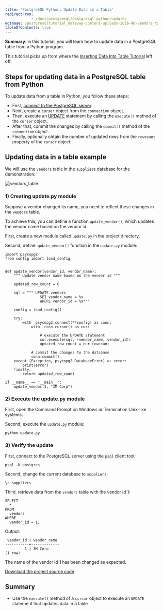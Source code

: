 ```yaml
---
title: 'PostgreSQL Python: Update Data in a Table'
redirectFrom: 
            - /docs/postgresql/postgresql-python/update/
ogImage: /postgresqltutorial_data/wp-content-uploads-2016-06-vendors_table.png
tableOfContents: true
---
```


**Summary**: in this tutorial, you will learn how to update data in a PostgreSQL table from a Python program.



This tutorial picks up from where the [Inserting Data Into Table Tutorial](https://www.postgresqltutorial.com/postgresql-python/insert/) left off.



## Steps for updating data in a PostgreSQL table from Python



To update data from a table in Python, you follow these steps:



- First, [connect to the PostgreSQL server](https://www.postgresqltutorial.com/postgresql-python/connect/).
- Next, create a `cursor` object from the `connection` object.
- Then, execute an [UPDATE](/docs/postgresql/postgresql-update) statement by calling the `execute()` method of the `cursor` object.
- After that, commit the changes by calling the `commit()` method of the `connection` object.
- Finally, optionally obtain the number of updated rows from the `rowcount` property of the `cursor` object.


## Updating data in a table example



We will use the `vendors` table in the `suppliers` database for the demonstration:



![vendors_table](/postgresqltutorial_data/wp-content-uploads-2016-06-vendors_table.png)



### 1) Creating update.py module



Suppose a vendor changed its name, you need to reflect these changes in the `vendors` table.



To achieve this, you can define a function `update_vendor()`, which updates the vendor name based on the vendor id.



First, create a new module called `update.py` in the project directory.



Second, define `update_vendor()` function in the `update.py` module:



```
import psycopg2
from config import load_config


def update_vendor(vendor_id, vendor_name):
    """ Update vendor name based on the vendor id """

    updated_row_count = 0

    sql = """ UPDATE vendors
                SET vendor_name = %s
                WHERE vendor_id = %s"""

    config = load_config()

    try:
        with  psycopg2.connect(**config) as conn:
            with  conn.cursor() as cur:

                # execute the UPDATE statement
                cur.execute(sql, (vendor_name, vendor_id))
                updated_row_count = cur.rowcount

            # commit the changes to the database
            conn.commit()
    except (Exception, psycopg2.DatabaseError) as error:
        print(error)
    finally:
        return updated_row_count

if __name__ == '__main__':
    update_vendor(1, "3M Corp")
```



### 2) Execute the update.py module



First, open the Command Prompt on Windows or Terminal on Unix-like systems.



Second, execute the `update.py` module:



```
python update.py
```



### 3) Verify the update



First, connect to the PostgreSQL server using the `psql` client tool:



```
psql -U postgres
```



Second, change the current database to `suppliers`:



```
\c suppliers
```



Third, retrieve data from the `vendors` table with the vendor id 1:



```
SELECT
  *
FROM
  vendors
WHERE
  vendor_id = 1;
```



Output:



```
 vendor_id | vendor_name
-----------+-------------
         1 | 3M Corp
(1 row)
```



The name of the vendor id 1 has been changed as expected.



[Download the project source code](https://www.postgresqltutorial.com/wp-content/uploads/2024/01/update.zip)



## Summary



- Use the `execute()` method of a `cursor` object to execute an `UPDATE` statement that updates data in a table
